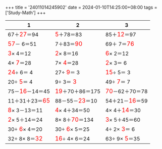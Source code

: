 +++ 
title = '24011014245902' 
date = 2024-01-10T14:25:00+08:00 
tags = ['Study-Math'] 
+++ 

1 | 2 | 3 
-- | -- | -- 
67＋<font color=red size=4>27</font>＝94 | <font color=red size=4> 5</font>＋78＝83 | 85＋<font color=red size=4>12</font>＝97 
<font color=red size=4>57</font>－ 6＝51 |  7＋83＝<font color=red size=4>90</font> | 69＋ 7＝<font color=red size=4>76</font> 
<font color=red size=4> 3</font>× 4＝12 | <font color=red size=4> 2</font>× 8＝16 | <font color=red size=4> 6</font>× 2＝12 
 4×<font color=red size=4> 7</font>＝28 |  7×<font color=red size=4> 4</font>＝28 | <font color=red size=4> 2</font>× 3＝ 6 
<font color=red size=4>24</font>÷ 6＝ 4 | 27÷<font color=red size=4> 9</font>＝ 3 | <font color=red size=4>15</font>÷ 5＝ 3 
20÷<font color=red size=4> 5</font>＝ 4 |  9÷ 3＝<font color=red size=4> 3</font> | 49÷<font color=red size=4> 7</font>＝ 7 
75－<font color=red size=4>16</font>－14＝45 | <font color=red size=4>19</font>＋70＋86＝175 | <font color=red size=4>70</font>－62＋70＝78 
11＋31＋23＝<font color=red size=4>65</font> | 88－55－<font color=red size=4>23</font>＝10 | 54＋21－<font color=red size=4>16</font>＝59 
<font color=red size=4> 8</font>× 3－13＝11 | <font color=red size=4> 4</font>× 4＋34＝50 |  4× 4＋<font color=red size=4>14</font>＝30 
<font color=red size=4> 2</font>× 5＋14＝24 |  8× 8＋<font color=red size=4>70</font>＝134 | <font color=red size=4> 3</font>× 5＋45＝60 
30÷<font color=red size=4> 6</font>× 4＝20 | 30÷<font color=red size=4> 6</font>× 5＝25 |  4÷ 2×<font color=red size=4> 3</font>＝ 6 
32÷ 8× 8＝<font color=red size=4>32</font> | <font color=red size=4>16</font>÷ 4× 6＝24 | 63÷ 9×<font color=red size=4> 5</font>＝35 

